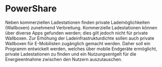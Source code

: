 # PowerShare

Neben kommerziellen Ladestationen finden private Lademöglichkeiten (Wallboxen) zunehmend Verbreitung. Kommerzielle Ladestationen können über diverse Apps gefunden werden; dies gilt jedoch nicht für private Wallboxen. Zur Erhöhung der Ladeinfrastrukturdichte sollen auch private Wallboxen für E-Mobilisten zugänglich gemacht werden. Daher soll ein Programm entwickelt werden, welches über mobile Endgeräte ermöglicht, private Ladestationen zu finden und ein Nutzungsentgelt für die Energieentnahme zwischen den Nutzern auszutauschen.
